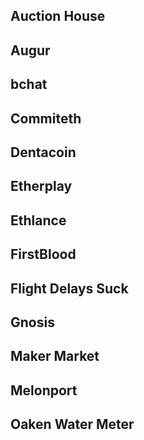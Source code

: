 ## Auction House

## Augur

## bchat

## Commiteth

## Dentacoin

## Etherplay

## Ethlance

## FirstBlood

## Flight Delays Suck

## Gnosis

## Maker Market

## Melonport

## Oaken Water Meter